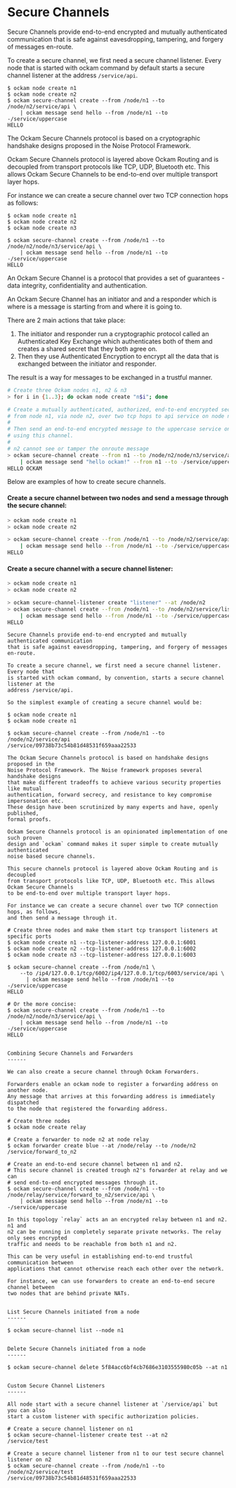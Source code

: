 # Secure Channels

Secure Channels provide end-to-end encrypted and mutually authenticated communication that is safe against eavesdropping, tampering, and forgery of messages en-route.

To create a secure channel, we first need a secure channel listener. Every node that is started with ockam command by default starts a secure channel listener at the address `/service/api`.

```shell
$ ockam node create n1
$ ockam node create n2
$ ockam secure-channel create --from /node/n1 --to /node/n2/service/api \
    | ockam message send hello --from /node/n1 --to -/service/uppercase
HELLO
```

The Ockam Secure Channels protocol is based on a cryptographic handshake designs proposed in the Noise Protocol Framework.&#x20;

Ockam Secure Channels protocol is layered above Ockam Routing and is decoupled from transport protocols like TCP, UDP, Bluetooth etc. This allows Ockam Secure Channels to be end-to-end over multiple transport layer hops.

For instance we can create a secure channel over two TCP connection hops as follows:

```shell
$ ockam node create n1
$ ockam node create n2
$ ockam node create n3

$ ockam secure-channel create --from /node/n1 --to /node/n2/node/n3/service/api \
    | ockam message send hello --from /node/n1 --to -/service/uppercase
HELLO
```



An Ockam Secure Channel is a protocol that provides a set of guarantees - data integrity, confidentiality and authentication.

An Ockam Secure Channel has an initiator and and a responder which is where is a message is starting from and where it is going to.&#x20;

There are 2 main actions that take place:

1. The initiator and responder run a cryptographic protocol called an Authenticated Key Exchange which authenticates both of them and creates a shared secret that they both agree on.&#x20;
2. Then they use Authenticated Encryption to encrypt all the data that is exchanged between the initiator and responder.

The result is a way for messages to be exchanged in a trustful manner.

```bash
# Create three Ockam nodes n1, n2 & n3
> for i in {1..3}; do ockam node create "n$i"; done

# Create a mutually authenticated, authorized, end-to-end encrypted secure channel
# from node n1, via node n2, over two tcp hops to api service on node n3.
#
# Then send an end-to-end encrypted message to the uppercase service on n3,
# using this channel.
# 
# n2 cannot see or tamper the onroute message
> ockam secure-channel create --from n1 --to /node/n2/node/n3/service/api \
    | ockam message send "hello ockam!" --from n1 --to -/service/uppercase
HELLO OCKAM
```

Below are examples of how to create secure channels.

#### Create a secure channel between two nodes and send a message through the secure channel:

```bash
> ockam node create n1
> ockam node create n2

> ockam secure-channel create --from /node/n1 --to /node/n2/service/api \
    | ockam message send hello --from /node/n1 --to -/service/uppercase
HELLO
```

#### Create a secure channel with a secure channel listener:

```bash
> ockam node create n1
> ockam node create n2

> ockam secure-channel-listener create "listener" --at /node/n2
> ockam secure-channel create --from /node/n1 --to /node/n2/service/listener \
    | ockam message send hello --from /node/n1 --to -/service/uppercase
HELLO
```



```
Secure Channels provide end-to-end encrypted and mutually authenticated communication
that is safe against eavesdropping, tampering, and forgery of messages en-route.

To create a secure channel, we first need a secure channel listener. Every node that
is started with ockam command, by convention, starts a secure channel listener at the
address /service/api.

So the simplest example of creating a secure channel would be:

$ ockam node create n1
$ ockam node create n1

$ ockam secure-channel create --from /node/n1 --to /node/n2/service/api
/service/09738b73c54b81d48531f659aaa22533

The Ockam Secure Channels protocol is based on handshake designs proposed in the
Noise Protocol Framework. The Noise framework proposes several handshake designs
that make different tradeoffs to achieve various security properties like mutual
authentication, forward secrecy, and resistance to key compromise impersonation etc.
These design have been scrutinized by many experts and have, openly published,
formal proofs.

Ockam Secure Channels protocol is an opinionated implementation of one such proven
design and `ockam` command makes it super simple to create mutually authenticated
noise based secure channels.

This secure channels protocol is layered above Ockam Routing and is decoupled
from transport protocols like TCP, UDP, Bluetooth etc. This allows Ockam Secure Channels
to be end-to-end over multiple transport layer hops.

For instance we can create a secure channel over two TCP connection hops, as follows,
and then send a message through it.

# Create three nodes and make them start tcp transport listeners at specific ports
$ ockam node create n1 --tcp-listener-address 127.0.0.1:6001
$ ockam node create n2 --tcp-listener-address 127.0.0.1:6002
$ ockam node create n3 --tcp-listener-address 127.0.0.1:6003

$ ockam secure-channel create --from /node/n1 \
    --to /ip4/127.0.0.1/tcp/6002/ip4/127.0.0.1/tcp/6003/service/api \
      | ockam message send hello --from /node/n1 --to -/service/uppercase
HELLO

# Or the more concise:
$ ockam secure-channel create --from /node/n1 --to /node/n2/node/n3/service/api \
    | ockam message send hello --from /node/n1 --to -/service/uppercase
HELLO


Combining Secure Channels and Forwarders
------

We can also create a secure channel through Ockam Forwarders.

Forwarders enable an ockam node to register a forwarding address on another node.
Any message that arrives at this forwarding address is immediately dispatched
to the node that registered the forwarding address.

# Create three nodes
$ ockam node create relay

# Create a forwarder to node n2 at node relay
$ ockam forwarder create blue --at /node/relay --to /node/n2
/service/forward_to_n2

# Create an end-to-end secure channel between n1 and n2.
# This secure channel is created trough n2's forwarder at relay and we can
# send end-to-end encrypted messages through it.
$ ockam secure-channel create --from /node/n1 --to /node/relay/service/forward_to_n2/service/api \
    | ockam message send hello --from /node/n1 --to -/service/uppercase

In this topology `relay` acts an an encrypted relay between n1 and n2. n1 and
n2 can be running in completely separate private networks. The relay only sees encrypted
traffic and needs to be reachable from both n1 and n2.

This can be very useful in establishing end-to-end trustful communication between
applications that cannot otherwise reach each other over the network.

For instance, we can use forwarders to create an end-to-end secure channel between
two nodes that are behind private NATs.


List Secure Channels initiated from a node
------

$ ockam secure-channel list --node n1


Delete Secure Channels initiated from a node
------

$ ockam secure-channel delete 5f84acc6bf4cb7686e3103555980c05b --at n1


Custom Secure Channel Listeners
------

All node start with a secure channel listener at `/service/api` but you can also
start a custom listener with specific authorization policies.

# Create a secure channel listener on n1
$ ockam secure-channel-listener create test --at n2
/service/test

# Create a secure channel listener from n1 to our test secure channel listener on n2
$ ockam secure-channel create --from /node/n1 --to /node/n2/service/test
/service/09738b73c54b81d48531f659aaa22533
```
